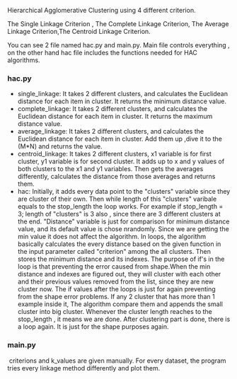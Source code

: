 Hierarchical Agglomerative Clustering using 4 different criterion. 

The Single Linkage Criterion , The Complete Linkage Criterion, The Average Linkage Criterion,The Centroid Linkage Criterion.

You can see 2 file named hac.py and main.py. Main file controls everything , on the other hand hac file includes the functions needed for HAC algorithms.

### hac.py

+ single_linkage: It takes 2 different clusters, and calculates the Euclidean distance for each item in cluster. It returns the minimum distance value.
+ complete_linkage: It takes 2 different clusters, and calculates the Euclidean distance for each item in cluster. It returns the maximum distance value.
+ average_linkage: It takes 2 different clusters, and calculates the Euclidean distance for each item in cluster. Add them up ,dive it to the (M*N) and returns the value.
+ centroid_linkage: It takes 2 different clusters, x1 variable is for first cluster, y1 variable is for second cluster. It adds up to x and y values of both clusters to the  x1 and y1 variables. Then gets the averages differently, calculates the distance from those averages and returns them.
+ hac: Initially, it adds every data point to the "clusters" variable since they are cluster of their own. Then while length of this "clusters" varibale equals to the stop_length the loop works. For example if stop_length = 3; length of "clusters" is 3 also , since there are 3 different clusters at the end.  "Distance" variable is just for comparison for minimum distance value, and its default value is chose nrandomly. Since we are getting the min value it does not affect the algorithm. In loops, the algorithm basically calculates the every distance based on the given function in the input parameter called "criterion" among the all clusters. Then stores the minimum distance and its indexes. The purpose of if's in the loop is that preventing the error caused from shape.When the min distance and indexes are figured out, they will cluster with each other and their previous values removed from the list, since they are new cluster now. The if values after the loops is just for again preventing from the shape error problems. If any 2 cluster that has more than 1 example inside it, The algorithm compare them and appends the small cluster into big cluster. Whenever the cluster length reaches to the stop_length , it means we are done. After clustering part is done, there is a loop again. It is just for the shape purposes again. 		

### main.py

​	criterions and k_values are given manually. For every dataset, the program tries every linkage method differently and plot them. 